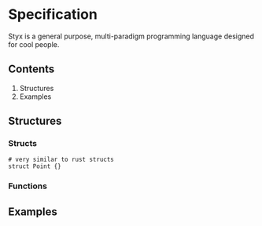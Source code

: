 # Specification

Styx is a general purpose, multi-paradigm programming language designed for cool people.

## Contents

1. Structures
1. Examples

## Structures

### Structs

```
# very similar to rust structs
struct Point {}
```

### Functions

## Examples
